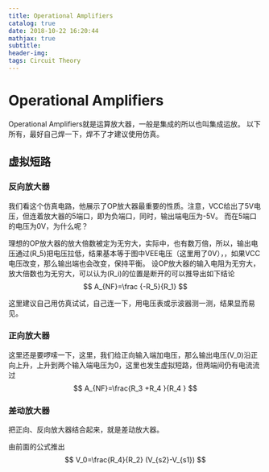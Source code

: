 ```yaml
---
title: Operational Amplifiers
catalog: true
date: 2018-10-22 16:20:44
mathjax: true
subtitle:
header-img:
tags: Circuit Theory
---
```

# Operational Amplifiers

Operational Amplifiers就是运算放大器，一般是集成的所以也叫集成运放。
以下所有，最好自己焊一下，焊不了才建议使用仿真。

## 虚拟短路

### 反向放大器

<!-- ![虚拟短路的发生](\op.png) -->
我们看这个仿真电路，他展示了OP放大器最重要的性质。注意，VCC给出了5V电压，但连着放大器的5端口，即为负端口，同时，输出端电压为-5V。
而在5端口的电压为0V，为什么呢？
<!-- ![等效二极管电路](\op2.png) -->
理想的OP放大器的放大倍数被定为无穷大，实际中，也有数万倍，所以，输出电压通过\(R_5\)把电压拉低，结果基本等于图中VEE电压（这里用了0V），，如果VCC电压改变，那么输出端也会改变，保持平衡。
设OP放大器的输入电阻为无穷大，放大倍数也为无穷大，可以认为\(R_i\)的位置是断开的可以推导出如下结论
$$
A_{NF}=\frac {-R_5}{R_1}
$$

这里建议自己用仿真试试，自己连一下，用电压表或示波器测一测，结果显而易见。

### 正向放大器

<!-- ![正向放大器实验电路](\op3.png) -->
这里还是要啰嗦一下，这里，我们给正向输入端加电压，那么输出电压\(V_0\)沿正向上升，上升到两个输入端电压为0，这里也发生虚拟短路，但两端间仍有电流流过
$$
A_{NF}=\frac{R_3 +R_4 }{R_4 }
$$

### 差动放大器

把正向、反向放大器结合起来，就是差动放大器。
<!-- ![差分放大器](\op4.png) -->
由前面的公式推出
$$
V_0=\frac{R_4}{R_2} (V_{s2}-V_{s1})
$$